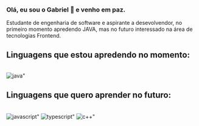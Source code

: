 ### Olá, eu sou o Gabriel 🖖 e venho em paz.

Estudante de engenharia de software e aspirante a desevolvendor, no primeiro momento apredendo JAVA, mas no futuro interessado na área de tecnologias Frontend.

## Linguagens que estou apredendo no momento:
<div style= "display: inline_block"><br>
<img align="center" alt=java" src="https://img.shields.io/badge/Java-ED8B00?style=for-the-badge&logo=openjdk&logoColor=white" />
</div>

## Linguagens que quero aprender no futuro:
<div style= "display: inline_block"><br>
<img align="center" alt=javascript" src="https://img.shields.io/badge/JavaScript-323330?style=for-the-badge&logo=javascript&logoColor=F7DF1E)" />
<img align="center" alt=typescript" src="https://img.shields.io/badge/Java-ED8B00?style=for-the-badge&logo=openjdk&logoColor=white](https://img.shields.io/badge/TypeScript-007ACC?style=for-the-badge&logo=typescript&logoColor=white)" />
<img align="center" alt=c++" src="https://img.shields.io/badge/Java-ED8B00?style=for-the-badge&logo=openjdk&logoColor=white](https://img.shields.io/badge/TypeScript-007ACC?style=for-the-badge&logo=typescript&logoColor=white)" />
</div>
